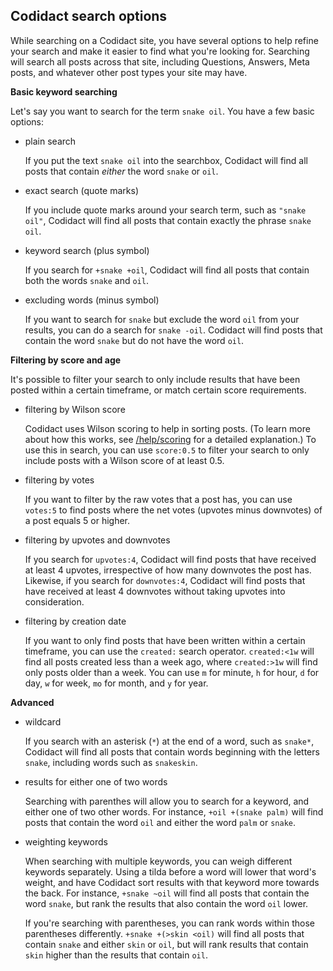 ## Codidact search options

While searching on a Codidact site, you have several options to help refine your search and make it easier to find what you're looking for. Searching will search all posts across that site, including Questions, Answers, Meta posts, and whatever other post types your site may have.

**Basic keyword searching**

Let's say you want to search for the term `snake oil`. You have a few basic options:

* plain search

  If you put the text `snake oil` into the searchbox, Codidact will find all posts that contain *either* the word `snake` or `oil`.

* exact search (quote marks)

  If you include quote marks around your search term, such as `"snake oil"`, Codidact will find all posts that contain exactly the phrase `snake oil`.

* keyword search (plus symbol)

  If you search for `+snake +oil`, Codidact will find all posts that contain both the words `snake` and `oil`.

* excluding words (minus symbol)

  If you want to search for `snake` but exclude the word `oil` from your results, you can do a search for `snake -oil`. Codidact will find posts that contain the word `snake` but do not have the word `oil`.

**Filtering by score and age**

It's possible to filter your search to only include results that have been posted within a certain timeframe, or match certain score requirements.

* filtering by Wilson score

  Codidact uses Wilson scoring to help in sorting posts. (To learn more about how this works, see [/help/scoring](/help/scoring) for a detailed explanation.) To use this in search, you can use `score:0.5` to filter your search to only include posts with a Wilson score of at least 0.5.

* filtering by votes

  If you want to filter by the raw votes that a post has, you can use `votes:5` to find posts where the net votes (upvotes minus downvotes) of a post equals 5 or higher.

* filtering by upvotes and downvotes

  If you search for `upvotes:4`, Codidact will find posts that have received at least 4 upvotes, irrespective of how many downvotes the post has. Likewise, if you search for `downvotes:4`, Codidact will find posts that have received at least 4 downvotes without taking upvotes into consideration.

* filtering by creation date

  If you want to only find posts that have been written within a certain timeframe, you can use the `created:` search operator. `created:<1w` will find all posts created less than a week ago, where `created:>1w` will find only posts older than a week. You can use `m` for minute, `h` for hour, `d` for day, `w` for week, `mo` for month, and `y` for year. 

**Advanced**

* wildcard

  If you search with an asterisk (`*`) at the end of a word, such as `snake*`, Codidact will find all posts that contain words beginning with the letters `snake`, including words such as `snakeskin`.

* results for either one of two words

  Searching with parenthes will allow you to search for a keyword, and either one of two other words. For instance, `+oil +(snake palm)` will find posts that contain the word `oil` and either the word `palm` or `snake`.

* weighting keywords

  When searching with multiple keywords, you can weigh different keywords separately. Using a tilda before a word will lower that word's weight, and have Codidact sort results with that keyword more towards the back. For instance, `+snake ~oil` will find all posts that contain the word `snake`, but rank the results that also contain the word `oil` lower.

  If you're searching with parentheses, you can rank words within those parentheses differently. `+snake +(>skin <oil)` will find all posts that contain `snake` and either `skin` or `oil`, but will rank results that contain `skin` higher than the results that contain `oil`.

